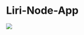 # Liri-Node-App

![](https://raw.githubusercontent.com/noeljcruz/Liri-NodeApp/master/Liri%20Screenshot.PNG)
